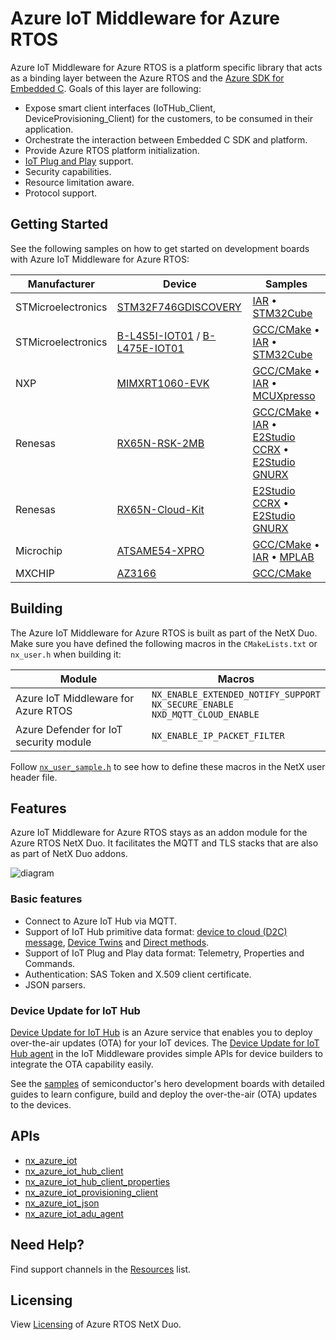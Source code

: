 # Azure IoT Middleware for Azure RTOS

Azure IoT Middleware for Azure RTOS is a platform specific library that acts as a binding layer between the Azure RTOS and the [Azure SDK for Embedded C](https://github.com/Azure/azure-sdk-for-c). Goals of this layer are following:

* Expose smart client interfaces (IoTHub_Client, DeviceProvisioning_Client) for the customers, to be consumed in their application.
* Orchestrate the interaction between Embedded C SDK and platform.
* Provide Azure RTOS platform initialization.
* [IoT Plug and Play](https://learn.microsoft.com/azure/iot-develop/overview-iot-plug-and-play) support.
* Security capabilities.
* Resource limitation aware.
* Protocol support.

## Getting Started

See the following samples on how to get started on development boards with Azure IoT Middleware for Azure RTOS:

Manufacturer | Device | Samples |
| --- | --- | --- |
| STMicroelectronics | [STM32F746GDISCOVERY](https://www.st.com/en/evaluation-tools/32f746gdiscovery.html) | [IAR](https://aka.ms/azrtos-sample/f746g-iar) • [STM32Cube](https://aka.ms/azrtos-sample/f746g-cubeide)
| STMicroelectronics | [B-L4S5I-IOT01](https://www.st.com/en/evaluation-tools/b-l4s5i-iot01a.html) / [B-L475E-IOT01](https://www.st.com/en/evaluation-tools/b-l475e-iot01a.html) | [GCC/CMake](https://github.com/azure-rtos/getting-started/tree/master/STMicroelectronics/STM32L4_L4%2B) • [IAR](https://aka.ms/azrtos-sample/l4s5-iar) • [STM32Cube](https://aka.ms/azrtos-sample/l4s5-cubeide)
| NXP | [MIMXRT1060-EVK](https://www.nxp.com/design/development-boards/i-mx-evaluation-and-development-boards/mimxrt1060-evk-i-mx-rt1060-evaluation-kit:MIMXRT1060-EVK) | [GCC/CMake](https://github.com/azure-rtos/getting-started/tree/master/NXP/MIMXRT1060-EVK) • [IAR](https://aka.ms/azrtos-sample/rt1060-iar) • [MCUXpresso](https://aka.ms/azrtos-sample/rt1060-mcuxpresso)
| Renesas | [RX65N-RSK-2MB](https://www.renesas.com/us/en/products/microcontrollers-microprocessors/rx-32-bit-performance-efficiency-mcus/rx65n-2mb-starter-kit-plus-renesas-starter-kit-rx65n-2mb) | [GCC/CMake](https://github.com/azure-rtos/getting-started/tree/master/Renesas/RSK_RX65N_2MB) • [IAR](https://aka.ms/azrtos-samples/rx65n-rsk-2mb-iar) • [E2Studio CCRX](https://aka.ms/azrtos-samples/rx65n-rsk-2mb-ccrx) • [E2Studio GNURX](https://aka.ms/azrtos-samples/rx65n-rsk-2mb-gnurx)
| Renesas | [RX65N-Cloud-Kit](https://www.renesas.com/us/en/products/microcontrollers-microprocessors/rx-32-bit-performance-efficiency-mcus/rx65n-cloud-kit-renesas-rx65n-cloud-kit) | [E2Studio CCRX](https://aka.ms/azrtos-samples/rx65n-ck-ccrx) • [E2Studio GNURX](https://aka.ms/azrtos-samples/rx65n-ck-gnurx)
| Microchip | [ATSAME54-XPRO](https://www.microchip.com/developmenttools/productdetails/atsame54-xpro) | [GCC/CMake](https://github.com/azure-rtos/getting-started/tree/master/Microchip/ATSAME54-XPRO) • [IAR](https://aka.ms/azrtos-sample/e54-iar) • [MPLAB](https://aka.ms/azrtos-sample/e54-mplab)
| MXCHIP | [AZ3166](https://aka.ms/iot-devkit) | [GCC/CMake](https://github.com/azure-rtos/getting-started/tree/master/MXChip/AZ3166)

## Building

The Azure IoT Middleware for Azure RTOS is built as part of the NetX Duo. Make sure you have defined the following macros in the `CMakeLists.txt` or `nx_user.h` when building it:

Module | Macros |
| --- | --- |
| Azure IoT Middleware for Azure RTOS | `NX_ENABLE_EXTENDED_NOTIFY_SUPPORT`<br> `NX_SECURE_ENABLE`<br> `NXD_MQTT_CLOUD_ENABLE`
| Azure Defender for IoT security module | `NX_ENABLE_IP_PACKET_FILTER`

Follow [`nx_user_sample.h`](https://github.com/azure-rtos/netxduo/blob/master/common/inc/nx_user_sample.h) to see how to define these macros in the NetX user header file.

## Features

Azure IoT Middleware for Azure RTOS stays as an addon module for the Azure RTOS NetX Duo. It facilitates the MQTT and TLS stacks that are also as part of NetX Duo addons.

![diagram](./docs/img/diagram.png)

### Basic features 

* Connect to Azure IoT Hub via MQTT.
* Support of IoT Hub primitive data format: [device to cloud (D2C) message](https://learn.microsoft.com/azure/iot-hub/iot-hub-devguide-d2c-guidance), [Device Twins](https://learn.microsoft.com/azure/iot-hub/iot-hub-devguide-device-twins) and [Direct methods](https://learn.microsoft.com/azure/iot-hub/iot-hub-devguide-direct-methods).
* Support of IoT Plug and Play data format: Telemetry, Properties and Commands.
* Authentication: SAS Token and X.509 client certificate.
* JSON parsers.

### Device Update for IoT Hub

[Device Update for IoT Hub](https://learn.microsoft.com/azure/iot-hub-device-update/understand-device-update) is an Azure service that enables you to deploy over-the-air updates (OTA) for your IoT devices. The [Device Update for IoT Hub agent](https://learn.microsoft.com/azure/iot-hub-device-update/device-update-azure-real-time-operating-system) in the IoT Middleware provides simple APIs for device builders to integrate the OTA capability easily.

See the [samples](https://github.com/azure-rtos/samples) of semiconductor's hero development boards with detailed guides to learn configure, build and deploy the over-the-air (OTA) updates to the devices.

## APIs

* [nx_azure_iot](./docs/azure_rtos_iot.md)    
* [nx_azure_iot_hub_client](./docs/azure_rtos_iot_hub_client.md)
* [nx_azure_iot_hub_client_properties](./docs/azure_rtos_iot_hub_client_properties.md)
* [nx_azure_iot_provisioning_client](./docs/azure_rtos_iot_provisioning_client.md)
* [nx_azure_iot_json](./docs/azure_rtos_iot_json.md)
* [nx_azure_iot_adu_agent](./docs/azure_rtos_iot_adu_agent.md)

## Need Help?

Find support channels in the [Resources](https://github.com/azure-rtos/netxduo#resources) list.

## Licensing

View [Licensing](https://github.com/azure-rtos/netxduo#licensing) of Azure RTOS NetX Duo.
